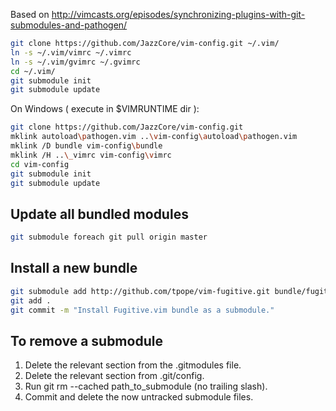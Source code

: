 Based on
http://vimcasts.org/episodes/synchronizing-plugins-with-git-submodules-and-pathogen/

```bash
git clone https://github.com/JazzCore/vim-config.git ~/.vim/
ln -s ~/.vim/vimrc ~/.vimrc
ln -s ~/.vim/gvimrc ~/.gvimrc
cd ~/.vim/
git submodule init
git submodule update
```

On Windows ( execute in $VIMRUNTIME dir ):
```bash
git clone https://github.com/JazzCore/vim-config.git
mklink autoload\pathogen.vim ..\vim-config\autoload\pathogen.vim
mklink /D bundle vim-config\bundle
mklink /H ..\_vimrc vim-config\vimrc
cd vim-config
git submodule init
git submodule update
```

## Update all bundled modules

```bash
git submodule foreach git pull origin master
```

## Install a new bundle

```bash
git submodule add http://github.com/tpope/vim-fugitive.git bundle/fugitive
git add .
git commit -m "Install Fugitive.vim bundle as a submodule."
```

## To remove a submodule

1. Delete the relevant section from the .gitmodules file.
2. Delete the relevant section from .git/config.
3. Run git rm --cached path_to_submodule (no trailing slash).
4. Commit and delete the now untracked submodule files.

